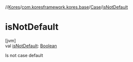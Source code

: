 //[Kores](../../../index.md)/[com.koresframework.kores.base](../index.md)/[Case](index.md)/[isNotDefault](is-not-default.md)

# isNotDefault

[jvm]\
val [isNotDefault](is-not-default.md): [Boolean](https://kotlinlang.org/api/latest/jvm/stdlib/kotlin/-boolean/index.html)

Is not case default
